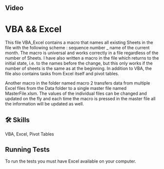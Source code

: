 
## Video




# VBA && Excel

This file VBA_Excel contains a macro that names all existing Sheets in the file with the following scheme : sequence number _ name of the current month.
The macro is universal and works correctly in a file regardless of the number of Sheets.
I have also written a macro in the file which returns to the initial state, i.e. to the names before the change, but this only works if the number of sheets is the same as at the beginning.
In addition to VBA, the file also contains tasks from Excel itself and pivot tables.

Another macro in the folder named macro 2 transfers data from multiple Excel files from the Data folder to a single master file named MasterFile.xlsm.
The values of the individual files can be changed and updated on the fly and each time the macro is pressed in the master file all the information will be updated as well.

## 🛠 Skills
VBA, Excel, Pivot Tables

## Running Tests

To run the tests you must have Excel available on your computer.





















